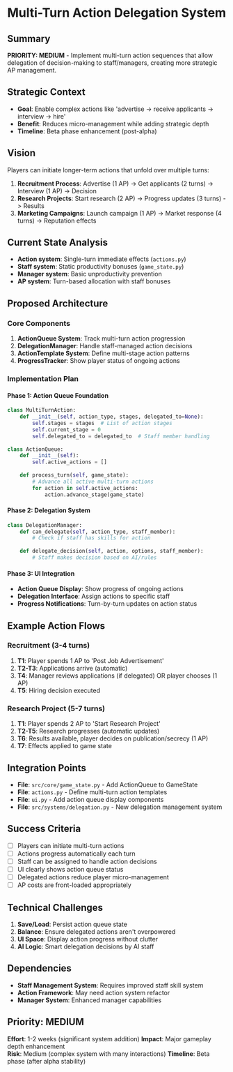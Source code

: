 # Multi-Turn Action Delegation System

## Summary
**PRIORITY: MEDIUM** - Implement multi-turn action sequences that allow delegation of decision-making to staff/managers, creating more strategic AP management.

## Strategic Context
- **Goal**: Enable complex actions like 'advertise -> receive applicants -> interview -> hire'
- **Benefit**: Reduces micro-management while adding strategic depth
- **Timeline**: Beta phase enhancement (post-alpha)

## Vision
Players can initiate longer-term actions that unfold over multiple turns:
1. **Recruitment Process**: Advertise (1 AP) -> Get applicants (2 turns) -> Interview (1 AP) -> Decision
2. **Research Projects**: Start research (2 AP) -> Progress updates (3 turns) -> Results  
3. **Marketing Campaigns**: Launch campaign (1 AP) -> Market response (4 turns) -> Reputation effects

## Current State Analysis
- **Action system**: Single-turn immediate effects (`actions.py`)
- **Staff system**: Static productivity bonuses (`game_state.py`)  
- **Manager system**: Basic unproductivity prevention
- **AP system**: Turn-based allocation with staff bonuses

## Proposed Architecture

### Core Components
1. **ActionQueue System**: Track multi-turn action progression
2. **DelegationManager**: Handle staff-managed action decisions  
3. **ActionTemplate System**: Define multi-stage action patterns
4. **ProgressTracker**: Show player status of ongoing actions

### Implementation Plan

#### Phase 1: Action Queue Foundation
```python
class MultiTurnAction:
    def __init__(self, action_type, stages, delegated_to=None):
        self.stages = stages  # List of action stages
        self.current_stage = 0
        self.delegated_to = delegated_to  # Staff member handling
        
class ActionQueue:
    def __init__(self):
        self.active_actions = []
    
    def process_turn(self, game_state):
        # Advance all active multi-turn actions
        for action in self.active_actions:
            action.advance_stage(game_state)
```

#### Phase 2: Delegation System
```python
class DelegationManager:
    def can_delegate(self, action_type, staff_member):
        # Check if staff has skills for action
        
    def delegate_decision(self, action, options, staff_member):
        # Staff makes decision based on AI/rules
```

#### Phase 3: UI Integration
- **Action Queue Display**: Show progress of ongoing actions
- **Delegation Interface**: Assign actions to specific staff
- **Progress Notifications**: Turn-by-turn updates on action status

## Example Action Flows

### Recruitment (3-4 turns)
1. **T1**: Player spends 1 AP to 'Post Job Advertisement'
2. **T2-T3**: Applications arrive (automatic)  
3. **T4**: Manager reviews applications (if delegated) OR player chooses (1 AP)
4. **T5**: Hiring decision executed

### Research Project (5-7 turns)
1. **T1**: Player spends 2 AP to 'Start Research Project'
2. **T2-T5**: Research progresses (automatic updates)
3. **T6**: Results available, player decides on publication/secrecy (1 AP)
4. **T7**: Effects applied to game state

## Integration Points
- **File**: `src/core/game_state.py` - Add ActionQueue to GameState
- **File**: `actions.py` - Define multi-turn action templates  
- **File**: `ui.py` - Add action queue display components
- **File**: `src/systems/delegation.py` - New delegation management system

## Success Criteria
- [ ] Players can initiate multi-turn actions
- [ ] Actions progress automatically each turn  
- [ ] Staff can be assigned to handle action decisions
- [ ] UI clearly shows action queue status
- [ ] Delegated actions reduce player micro-management
- [ ] AP costs are front-loaded appropriately

## Technical Challenges
1. **Save/Load**: Persist action queue state
2. **Balance**: Ensure delegated actions aren't overpowered
3. **UI Space**: Display action progress without clutter
4. **AI Logic**: Smart delegation decisions by AI staff

## Dependencies
- **Staff Management System**: Requires improved staff skill system
- **Action Framework**: May need action system refactor
- **Manager System**: Enhanced manager capabilities

## Priority: MEDIUM
**Effort**: 1-2 weeks (significant system addition)
**Impact**: Major gameplay depth enhancement  
**Risk**: Medium (complex system with many interactions)
**Timeline**: Beta phase (after alpha stability)
